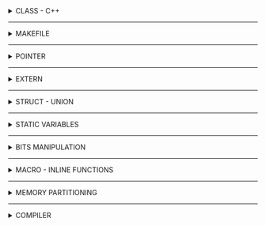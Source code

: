 <details>
  <summary> CLASS - C++ </summary>
	
A `class` is a user-defined data type that we can use in our program, and it works as an object constructor, or a "blueprint" for creating objects.

To create a class, use the class keyword:
```C++
class MyClass {       	// The class
 	public:    	// Access specifier
    		int myNum;    	// Member variable - property
    		string myString;  	// Attribute (string variable)
	private:	// Access specifier
		void () { 			// method 
			printf("Hello World!");
		}
};
```
`Methods` are functions that belongs to the class.

There are two ways to define functions that belongs to a class:
Inside class definition
Outside class definition
In the following example, we define a function inside the class, and we name it "myMethod".
```C++
class MyClass {        // The class
  public:              // Access specifier
    	void myMethod() {  // Method/function defined inside the class
      		cout << "Hello World!";
    }
};

int main() {
	MyClass myObj;     // Create an object of MyClass
  	myObj.myMethod();  // Call the method
  	return 0;
}
```
A `constructor` in C++ is a special method that is automatically called when an object of a class is created.
To create a constructor, use the same name as the class, followed by parentheses ():
```C++
class MyClass {     // The class
	public:           // Access specifier
		MyClass() {     // Constructor
    		cout << "Hello World!";
    	}
};

int main() {
	MyClass myObj;    // Create an object of MyClass (this will call the constructor)
  	return 0;
}
```
	
In C++, there are three access specifiers:

- `public` - members are accessible from outside the class
- `private` - members cannot be accessed (or viewed) from outside the class
- `protected` - members cannot be accessed from outside the class, however, they can be accessed in inherited classes.
</details>

-------------------------------------------------------------

<details>
  <summary> MAKEFILE </summary>
	
Makefile - an important tool that automates and simplifies the process of compiling and linking source files in C/C++ programming projects. Makefile saves time, ensures consistency, and eases project management.
	
- Create a 'Makefile' file in the project directory.

- Define variables in Makefile. 

For example:

```C
CC := gcc
CXX := g++
CFLAGS := -Wall -Wextra -std=c11 -IHeader
CXXFLAGS := -Wall -Wextra -std=c++11 -IHeader
TARGET := main

SRC_C := $(wildcard Source/*.c)
SRC_CPP := $(wildcard Source/*.cpp)
```
	
- `CC` and `CXX` are variables that define the C and C++ compilers to be used, respectively. In this case, `gcc` is set as the C compiler, and `g++` is set as the C++ compiler.

- `CFLAGS` and `CXXFLAGS` are variables that specify the compiler flags for C and C++ compilation, respectively. The flags set in these variables include `-Wall` (enable all warnings), `-Wextra` (enable extra warnings), `-std=c11` (for C compilation using the C11 standard), and `-std=c++11` (for C++ compilation using the C++11 standard). Additionally, `-IHeader` adds the `Header` directory to the include path.

- `TARGET` is a variable that specifies the name of the target executable, which in this case is set to `main`.

- `SRC_C` and `SRC_CPP` are variables that use the `wildcard` function to find all `.c` and `.cpp` files, respectively, in the `Source` directory.
```C
.PHONY: all clean run

all: $(TARGET)
```
- `.PHONY` is a special target that declares the following targets as "phony" or not representing actual files. This ensures that these targets are always executed regardless of whether there are files with the same name.

- `all` is a target that depends on the `$(TARGET)` executable.
```C
$(TARGET): $(SRC_C) $(SRC_CPP)
	$(CXX) $(CXXFLAGS) $^ -o $@
```
- `$(TARGET)` is the target executable. It depends on the `$(SRC_C)` and `$(SRC_CPP)` files.

- The line starting with `$(CXX)` is the command to build the target. It uses the C++ compiler (`g++`) and applies the `CXXFLAGS` (compiler flags) defined earlier. `$^` is an automatic variable that represents all the prerequisites (source files), and `$@` represents the target (the `$(TARGET)` executable). This line compiles and links all the source files into the `$(TARGET)` executable.
	
```C
run: $(TARGET)
	./$(TARGET)
```
- `run` is a target that depends on the `$(TARGET)` executable.

- The line `./$(TARGET)` is the command to run the target executable.
```C
	clean:
	$(RM) $(TARGET)
```
- `clean` is a target used for cleaning the project.

- The line `$(RM)` `$(TARGET)` uses the `$(RM)` variable, which represents the remove command, to delete the `$(TARGET)` executable.

In summary, this Makefile is designed to compile and build a C and C++ project. The `all` target is the default target and is responsible for building the `$(TARGET)` executable. The `run` target allows you to execute the `$(TARGET)` executable. The `clean` target removes the `$(TARGET)` executable.
	
</details>

 -------------------------------------------------------------

<details>
  <summary> POINTER </summary>

  A pointer is a variable whose value is the address of another variable, i.e., direct address of the memory location. Like any variable or constant, you must declare a pointer before using it to store any variable address. The general form of a pointer variable declaration is −

  ```C
  type *var-name;
  ```
  ```C
  #include <stdio.h>
  
  int main()
  {
      int n = 10; 
      int *p = &n; // declare p having value = the address of n;
      or
      int *p;
      p = &n;
      return 0;
  }
  ```
  The value of the variable that pointer is pointing equal *p - 
  ```C
  printf("The value of variable that p is pointing = %d", *p);
  ```
  It produces the following result - 
  ```C
  The value of variable that p is pointing = 10
  ```
  
  ### NULL Pointer
  
  The NULL pointer is a constant with a value of zero defined in several standard libraries. Consider the following program −
  
  ```C
  #include <stdio.h>
  
  int main()
  {
      int *ptr = NULL;
      printf("The value of ptr is: %x\n", ptr);
      return 0;
  }
  ```
  When the above code is compiled and executed, it produces the following result - 
  ```C
  The value of ptr is 0
  ```

  ### Pointer Function
  ```C
  #include <stdio.h>
  
  void sum(int a, int b)
  {
    printf("Sum of %d and %d = %d\n, a, b, a + b);
  }
  int main()
  {
    void (*ptr) (int, int) = NULL;
    ptr = &sum;
    ptr(9, 7);
    return 0;
  }
  ```
  
  It produces the result below - 
  ```C
  Sum of 9 and 7 = 16
  ```
  
  ### Void Pointer
  
  A pointer of type void is a general pointer variable, it can take the address of any variable of any data type.

  ### Pointer to Pointer
  
  ```C
#include <stdio.h>
#include <string.h>

int main()
{   
    char *array = "hello"; // save as text area - only read
    char array[] = "hello"; // save as stack area - can write
    char *array2[] = {"Hi", "hello", "wolrd"}; 
    printf("Test: %s\n", *array2);
    return 0;
}
  ```

</details>

 -------------------------------------------------------------
	
<details>
  <summary> EXTERN </summary>
		
- To access a global variable in 2 different files
- Suppose there is a global file in file test.c, it can be used in file main.c
```C
	extern int count;
```
- Being use in a large project while unknow where the library to include -> using extern.
- "Extern" is a variable and being located in 2 different files.
- In addition, "extern" can be using for function.
```C
	extern void dem(); // add function dem () from other file
```
- Can not "extern" a global static variable
- Otherwise: "Extern" still allow a function when having a global static variable in. 
	
</details>
	
-------------------------------------------------------------		
	
  <details>
<summary>STRUCT - UNION</summary>
  
# STRUCT AND UNION COMPARISION
  
  | STRUCT | UNION |
  |--------|-------|
  | Size of Struct = sum of all members | Size of Union = the size of the highest one |
  | Can initialize all structure members at a time | Can initialize one union member only at a time |
  | Can access all structure members at a time | Can access one union member at a time |
  
  </details>
	
-------------------------------------------------------------
	
  <details>
<summary> STATIC VARIABLES </summary>
	  
## Local Static Variable

- The local static variables is initialized once and lasts the entire all the program.
```C
	void excample()
	  {
	  	static int a = 15;
	  	printf ("a = %d\n", a);
	  	a++;
	  }
	  
	  int main()
	  {
	  	example(); // 15
	  
	  	example(); // 16
	  	
	  	example(); // 17
	  
	  	return 0;
	  }
	  	
```
	  
## Global Static Variable
- The global static variables are only valid in the file those variables are created
- Using by all of functions in initial file
- Can not called from the other files.
	  
 </details>	
	
	
------------------------------------------------------------------------------------------	
	
	
<details>
<summary> BITS MANIPULATION </summary>
  
# BITWISE OPERATORS 

  1, The & (bitwise AND) - The result of AND is 1 only if both bits are 1. (time)
  
 | A | B | A & B |
  |---|---|:---:|
  |0|0|  0|
  |0|1|  0|
  |1|0|  0|
  |1|1|  1|
  
  2, The | (bitwise OR) - The result of OR is 1 if any of the two bits is 1.
  
 | A | B | A \| B |
  |---|---|:---:|
  |0|0|  0|
  |0|1|  1|
  |1|0|  1|
  |1|1|  1|
  
  3, The ^ (bitwise XOR) - The result of XOR is 1 if the two bits are different.   

 | A | B | A ^ B |
  |---|---|:---:|
  |0|0|  0|
  |0|1|  1|
  |1|0|  1|
  |1|1|  0|
  
  4, The ~ (bitwise NOT) - Takes one number and inverts all bits of it. 
  
   | A | NOT A |
  |--|:---:|
  |0|  1|
  |1|  0|
  
  5, The << (left shift) - Takes two numbers, left shifts the bits of the first operand, and the second operand decides the number of places to shift. (delete the left)

  6, The >> (right shift) - Takes two numbers, right shifts the bits of the first operand, and the second operand decides the number of places to shift. (delete the right) 
  
 </details>

	
-------------------------------------------------------------
	
  <details>
<summary> MACRO - INLINE FUNCTIONS </summary>
	  
## Macro
	  
- Take place in preprocessing 
- Macro is actually replacing the definition in main 
```C
	  #define MAX 10;
```
- For example: 
```C	
	  #define SUM(a, b) a + b
	  #define CREATE_FUNC (func_name, content)	\
	  void func_name()				\
	  	{					\	
	  		printf("%s\n", content);	\
	  	}
```
- Using operator "\" when having to enter in macro.
- Disadvantage: the size of the compiled file will be larger because of calling multiple times.
- Advantage: Decrease the time of program.
	  
## Function

- When the function is called, the compiler stores the poiter address at that location. The pointer will continue to jump into the function and execute the entire function. After the funtion ends, the pointer will return the address before jumping into the function and continuing the program.
- Programing running time is slow, while the code is more concise. 
- For instance:
```C
	  void SUM(int a, int b)
	  {
	  	printf("%d", a + b);
	  }
```
	  	
## Inline function
	  
- A funtion declared with the inline keywork and processed by the compiler. At the place where the inline function appears, the compiler will replace the inline function with the code of the compiled function (the code has been converted to assembly code).
- Inline makes the code longer but takes less time to run than the function.
	  
```C
	#include <stdio.h>

	inline void test ()
	{
	} // 0xc4  0x05

	int main()
	{
  		test (); // 0xc4 0x05
  
  		test (); // 0xc4 0x05
  
  	return 0;
	}	  
```
	  

 </details>	
	
	
-------------------------------------------------------------
	
<details>
  <summary> MEMORY PARTITIONING </summary>
  
# LAYOUT OF MEMORY 
  
 ![image](https://github.com/liamnguyen2702/Embedded_Class/assets/133777741/8748c934-a799-4e3b-8680-cea8de9b2769)
  
 - Stack (Automatic Variable Storage): Automatic memory allocation, contain function frame during program execution 
	- Access is Read and Write
	- Using to allocate to local variables, input parameters of functions
	- Released at the end of the code block or function
 - Heap (Dynamic Memory Allocation): Dynamic memory allocation by malloc/calloc/new
	- Access is Read and Write
	- Using to allocate dynamic memory such as Malloc, Calloc,...
	- Released at the free function is called
 - Bss (Uninitialized Data Segment):
	- Access is Read and Write
	- Contains global or static variables with a zero (0) initialized or un initialized
	- Released at the end of the program
 - Ds (Initialized Data Segment): 
	- Access is Read and Write
	- Contains a global or static variables with a non-zero initialized value
	- Released at the end of the program
 - Text (Text Segment):
	- Contain code (Program instruction)
	- Read only access and it contains instructions to execute, so avoid modifying instruction.
	- Contains declaration of constants in the program (.rodata)

# Heap and Stack ?
	
- Heap and Stack memory are essentially the same memory that is creaated and stored in RAM when the program is executed.
	
- Stack memory is used to store local variables in functions, parameters passed in,...Access to this memory very fast and is executed when the program is compliled.
	
- Heap memory is used to store memory for pointer variables dynamically allocated by functions malloc - calloc - realloc (in C)
	
- Area size:
	- Stack: The size of the Stack memory is fixed, depending on the operating system, for instance, Windows operating system is 1MB, Linux operating is 8MB (note that the number may differ depending on your operating system architecture).
	- Heap: The size of the Heap memory is not fixed, it can be increased or decreased to meet the data storage needs of the program.
- Characteristics of the memory area:
	- Stack: Stack memory is managed by the operating system, the data stored in the Stack will automatically be destroyed when the function completes its work.
	- Heap: The Heap is managed by the programmer (in C or C++), the data in the Heap will not be destroyed when the function is done, that means you have to manually destroy the memory are with the free statement (in C), and delete or delete[] (in C++), otherwise a memory leak will occur. 
	
Note: automatic memory cleanup depends on the intermediate compiler
	
- An error occurred in the memory area:
	- Stack: Because the memory of the Stack is fixed, if your program uses too much memory beyond the storage capacity of the Stack, Stack overflow will inevitably occur such as: initialize too many local variables, infinitely recursive function,...
	- Example of Stack overflow with infinite recursion: 
```C
	int foo (int x)
	{
		printf("De quy khong gioi han\n");
		return foo(x);
	}
```

- Heap: 
	- If continously allocating memory without freeing it, you will get a Heap overflow error.
	- If initializing a memory area that is too large that the Heap connot be stored once, the Heap initialization error will fail.
	- Example case initialization of Heap memory is too large:
	
```C
	int *A = (int*) malloc (12983781273981273981273891273891273);
```
	
	
 </details>
	
--------------------------------------------------------------	
	
  <details>
<summary> COMPILER </summary>

![Compilation-Process-in-C](https://github.com/liamnguyen2702/Embedded_Class/assets/133777741/a6f67411-9f60-4150-873d-a59f51fca37d)
	  
It is the process of converting high-level programing language such as C, C++, and Python into languages that computers can understand and execute. In short, "Compiler" will turn .c files into hex files to load into MCUs.
	  
The compilation process is divided into 4 main stages:
- Pre-processcor: Get source code & delete comments, process preprocessor commands	  
- Translate high-level programing languages (H-LPL) to Assembly
- Translate Assembly into machine language: Translate Assembly code to code 0 1 and generate .0 file
- Linking stage: Link the object files and library files together and create the executable file
	
	  
 </details>

	


	

